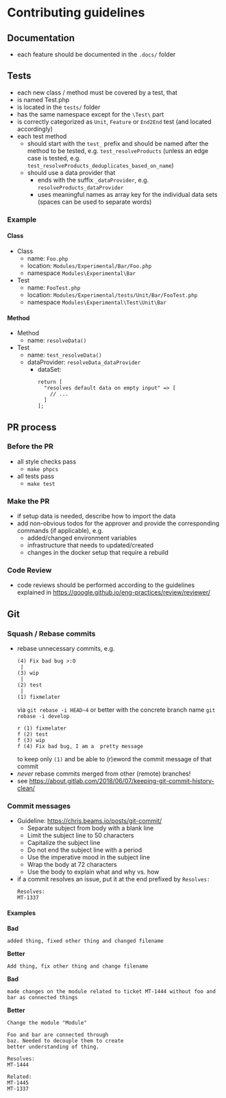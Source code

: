# Contributing guidelines

## Documentation
- each feature should be documented in the `.docs/` folder

## Tests
- each new class / method must be covered by a test, that
 - is named <ClassName>Test.php
 - is located in the `tests/` folder
 - has the same namespace except for the `\Test\` part
 - is correctly categorized as `Unit`, `Feature` or `End2End` test
   (and located accordingly)
- each test method
  - should start with the `test_` prefix and should be named after the method to be tested,
    e.g. `test_resolveProducts`
    (unless an edge case is tested, e.g. `test_resolveProducts_deduplicates_based_on_name`)
  - should use a data provider that
    - ends with the suffix `_dataProvider`, e.g. `resolveProducts_dataProvider`
    - uses meaningful names as array key for the individual data sets
      (spaces can be used to separate words)

### Example
#### Class
- Class
  - name: `Foo.php`
  - location: `Modules/Experimental/Bar/Foo.php`
  - namespace `Modules\Experimental\Bar`
- Test
  - name: `FooTest.php`
  - location: `Modules/Experimental/tests/Unit/Bar/FooTest.php`
  - namespace `Modules\Experimental\Test\Unit\Bar`

#### Method
- Method
  - name: `resolveData()`
- Test
  - name: `test_resolveData()`
  - dataProvider: `resolveData_dataProvider`
    - dataSet:
      ````
      return [
        "resolves default data on empty input" => [
          // ...
        ]
      ];
      ````

## PR process

### Before the PR
- all style checks pass
  - `make phpcs`
- all tests pass
  - `make test`

### Make the PR
- if setup data is needed, describe how to import the data
- add non-obvious todos for the approver and provide the corresponding commands (if applicable), e.g.
  - added/changed environment variables
  - infrastructure that needs to updated/created
  - changes in the docker setup that require a rebuild

### Code Review
- code reviews should be performed according to the guidelines explained in https://google.github.io/eng-practices/review/reviewer/

## Git
### Squash / Rebase commits
- rebase unnecessary commits, e.g.
  ````
  (4) Fix bad bug >:O
   |
  (3) wip
   |
  (2) test
   |
  (1) fixmelater
  ````
  via `git rebase -i HEAD~4` or better with the concrete branch name `git rebase -i develop`
  ````
  r (1) fixmelater
  f (2) test
  f (3) wip
  f (4) Fix bad bug, I am a  pretty message
  ````
  to keep only `(1)` and be able to (r)eword the commit message of that commit
- *never* rebase commits merged from other (remote) branches!
- see https://about.gitlab.com/2018/06/07/keeping-git-commit-history-clean/

### <span id="commit-message">Commit messages</span>
- Guideline: https://chris.beams.io/posts/git-commit/
  - Separate subject from body with a blank line
  - Limit the subject line to 50 characters
  - Capitalize the subject line
  - Do not end the subject line with a period
  - Use the imperative mood in the subject line
  - Wrap the body at 72 characters
  - Use the body to explain what and why vs. how
- if a commit resolves an issue, put it at the end prefixed by `Resolves:`
  ````
  Resolves:
  MT-1337
  ````

#### Examples
**Bad**
````
added thing, fixed other thing and changed filename
````
**Better**
````
Add thing, fix other thing and change filename
````

**Bad**
````
made changes on the module related to ticket MT-1444 without foo and bar as connected things
````
**Better**
````
Change the module "Module"

Foo and bar are connected through
baz. Needed to decouple them to create
better understanding of thing.

Resolves:
MT-1444

Related:
MT-1445
MT-1337
````
